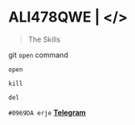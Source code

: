 # ALI478QWE | </> 

> The Skills 

git `open` command
```
open 

kill 

del

```

`#0969DA erje`
[**Telegram**](http://t.me/ALI478QWE)